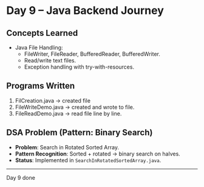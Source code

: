 # Day 9 – Java Backend Journey 

##  Concepts Learned
- Java File Handling:
  - FileWriter, FileReader, BufferedReader, BufferedWriter.
  - Read/write text files.
  - Exception handling with try-with-resources.

##  Programs Written
1. FilCreation.java → created file
1. FileWriteDemo.java → created and wrote to file.
2. FileReadDemo.java → read file line by line.

##  DSA Problem (Pattern: Binary Search)
- **Problem**: Search in Rotated Sorted Array.
- **Pattern Recognition**: Sorted + rotated → binary search on halves.
- **Status**: Implemented in `SearchInRotatedSortedArray.java`.

---
Day 9 done 